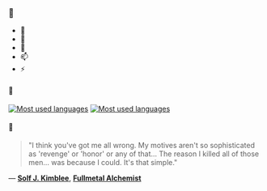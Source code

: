 ### 👋

- 🔭
- 🌱
- 💬
- 📫
- ⚡

#### 🧏

[![Most used languages](https://github-readme-stats-aynah.vercel.app/api/top-langs/?username=aynh&theme=solarized-dark&langs_count=6&layout=compact&hide_title=true)](https://github.com/anuraghazra/github-readme-stats#gh-dark-mode-only)
[![Most used languages](https://github-readme-stats-aynah.vercel.app/api/top-langs/?username=aynh&theme=solarized-light&langs_count=6&layout=compact&hide_title=true)](https://github.com/anuraghazra/github-readme-stats#gh-light-mode-only)

#### 💬

> "I think you've got me all wrong. My motives aren't so sophisticated as 'revenge' or 'honor' or any of that... The reason I killed all of those men... was because I could. It's that simple."

&mdash; [**Solf J. Kimblee**](https://myanimelist.net/character.php?q=Solf%20J.%20Kimblee&cat=character), [**Fullmetal Alchemist**](https://myanimelist.net/search/all?q=Fullmetal%20Alchemist&cat=all)
